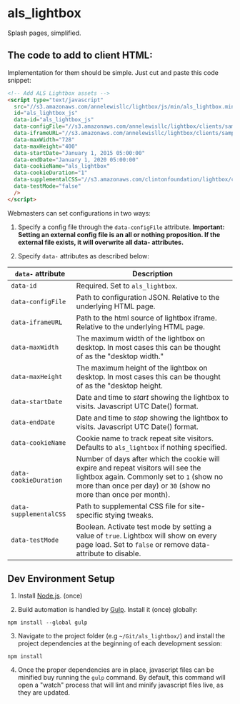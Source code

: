 als_lightbox
============

Splash pages, simplified.

The code to add to client HTML:
-----------
Implementation for them should be simple. Just cut and paste this code snippet:

```html
<!-- Add ALS Lightbox assets -->
<script type="text/javascript"
  src="//s3.amazonaws.com/annelewisllc/lightbox/js/min/als_lightbox.min.js"
  id="als_lightbox_js"
  data-id="als_lightbox_js"
  data-configFile="//s3.amazonaws.com/annelewisllc/lightbox/clients/sample/config.json"
  data-iframeURL="//s3.amazonaws.com/annelewisllc/lightbox/clients/sample/lightbox_src/index.html"
  data-maxWidth="728"
  data-maxHeight="400"
  data-startDate="January 1, 2015 05:00:00"
  data-endDate="January 1, 2020 05:00:00"
  data-cookieName="als_lightbox"
  data-cookieDuration="1"
  data-supplementalCSS="//s3.amazonaws.com/clintonfoundation/lightbox/clients/sample/css/als_lightbox_sampleclient.css"
  data-testMode="false"
  />
</script>
```   

Webmasters can set configurations in two ways:

1. Specify a config file through the `data-configFile` attribute. **Important: Setting an external config file is an all or nothing proposition. If the external file exists, it will overwrite all data- attributes.**

2. Specify `data-` attributes as described below:

`data-` attribute       | Description
------------------------|------------
`data-id`               | Required. Set to `als_lightbox`.
`data-configFile`       | Path to configuration JSON. Relative to the underlying HTML page.
`data-iframeURL`        | Path to the html source of lightbox iframe. Relative to the underlying HTML page.
`data-maxWidth`         | The maximum width of the lightbox on desktop. In most cases this can be thought of as the "desktop width."
`data-maxHeight`        | The maximum height of the lightbox on desktop. In most cases this can be thought of as the "desktop height.
`data-startDate`        | Date and time to _start_ showing the lightbox to visits. Javascript UTC Date() format.
`data-endDate`          | Date and time to _stop_ showing the lightbox to visits. Javascript UTC Date() format.
`data-cookieName`       | Cookie name to track repeat site visitors. Defaults to `als_lightbox` if nothing specified.
`data-cookieDuration`   | Number of days after which the cookie will expire and repeat visitors will see the lightbox again. Commonly set to `1` (show no more than once per day) or `30` (show no more than once per month).
`data-supplementalCSS`  | Path to supplemental CSS file for site-specific stying tweaks.
`data-testMode`         | Boolean. Activate test mode by setting a value of `true`. Lightbox will show on every page load. Set to `false` or remove data-attribute to disable.

## Dev Environment Setup

1. Install [Node.js](https://nodejs.org/en/download/). (once)

2. Build automation is handled by [Gulp](http://gulpjs.com). Install it (once) globally:    

  `npm install --global gulp`

3. Navigate to the project folder (e.g `~/Git/als_lightbox/`) and install the project dependencies at the beginning of each development session:

  `npm install`

4. Once the proper dependencies are in place, javascript files can be minified buy running the `gulp` command. By default, this command will open a "watch" process that will lint and minify javascript files live, as they are updated.
